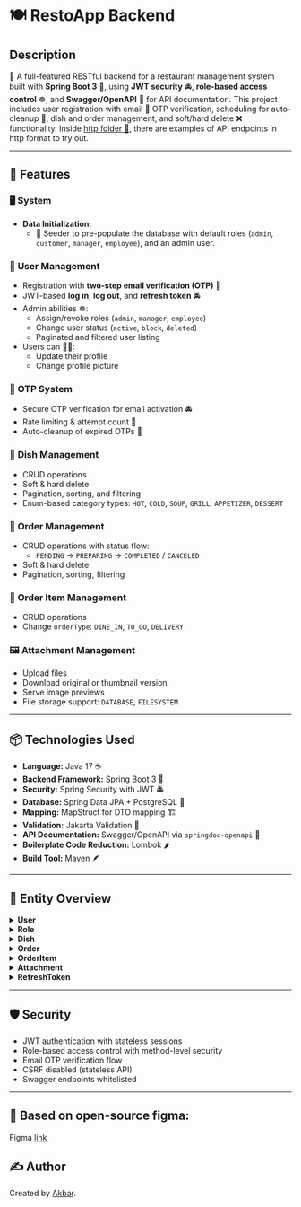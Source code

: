 # 🍽️ RestoApp Backend

## Description
🍴 A full-featured RESTful backend for a restaurant management system built with **Spring Boot 3** 🌱, using **JWT security** 🚔, **role-based access control** ☸️,
and **Swagger/OpenAPI** 📄 for API documentation. This project includes user registration with email 📧 OTP verification, scheduling for auto-cleanup 🧹,
dish and order management, and soft/hard delete ❌ functionality.
Inside [http folder 📁](src/main/resources/http), there are examples of API endpoints in http format to try out.

---

## 🚀 Features

### 🖥️ System
 - **Data Initialization:**
    * 🎄 Seeder to pre-populate the database with default roles (`admin`, `customer`, `manager`, `employee`), and an admin user.

### 👥 **User Management**
- Registration with **two-step email verification (OTP)** 📧
- JWT-based **log in**, **log out**, and **refresh token** 🚔
- Admin abilities ☸️:
  - Assign/revoke roles (`admin`, `manager`, `employee`)
  - Change user status (`active`, `block`, `deleted`)
  - Paginated and filtered user listing
- Users can 🙆‍♂️:
  - Update their profile
  - Change profile picture

### 🚩 **OTP System**
- Secure OTP verification for email activation 🚔
- Rate limiting & attempt count 🛑
- Auto-cleanup of expired OTPs 🧹

### 🥄 **Dish Management**
- CRUD operations
- Soft & hard delete
- Pagination, sorting, and filtering
- Enum-based category types: `HOT`, `COLD`, `SOUP`, `GRILL`, `APPETIZER`, `DESSERT`

### 🚚 **Order Management**
- CRUD operations with status flow:
  - `PENDING` → `PREPARING` → `COMPLETED` / `CANCELED`
- Soft & hard delete
- Pagination, sorting, filtering

### 🍕 **Order Item Management**
- CRUD operations
- Change `orderType`: `DINE_IN`, `TO_GO`, `DELIVERY`

### 🖼 **Attachment Management**
- Upload files
- Download original or thumbnail version
- Serve image previews
- File storage support: `DATABASE`, `FILESYSTEM`

---

## 📦 Technologies Used

- **Language:** Java 17 ☕️
- **Backend Framework:** Spring Boot 3 🌱
- **Security:** Spring Security with JWT 🚔
- **Database:** Spring Data JPA + PostgreSQL 🐘
- **Mapping:** MapStruct for DTO mapping 🏗
- **Validation:** Jakarta Validation 📏
- **API Documentation:** Swagger/OpenAPI via `springdoc-openapi` 📄
- **Boilerplate Code Reduction:** Lombok 🌶 
- **Build Tool:** Maven 🪶

---

## 🧩 Entity Overview

<details>
<summary><strong>User</strong></summary>

- `id`, `firstName`, `lastName`, `email`, `phoneNumber`, `password`, `photo`, `status`, `createdAt`, `visible`  
- Relations:
  - `roles` (ManyToMany)
  - `orders` (OneToMany)
  - `refreshTokens` (OneToMany)
</details>

<details>
<summary><strong>Role</strong></summary>

- `id`, `roleType`, `createdAt`, `visible`  
- Enum values: `CUSTOMER`, `EMPLOYEE`, `MANAGER`, `ADMIN`
</details>

<details>
<summary><strong>Dish</strong></summary>

- `id`, `name`, `price`, `quantityAvailable`, `dishCategory`, `createdAt`, `visible`
- Enum values: `HOT`, `COLD`, `SOUP`, `GRILL`, `APPETIZER`, `DESSERT`
</details>

<details>
<summary><strong>Order</strong></summary>

- `id`, `number`, `discount`, `totalPrice`, `orderStatus`, `createdAt`, `visible`
- Enum values: `PENDING`, `PREPARING`, `COMPLETED`, `CANCELED`
</details>

<details>
<summary><strong>OrderItem</strong></summary>

- `id`, `quantity`, `price`, `note`, `orderType`, `createdAt`
- Enum values: `DINE_IN`, `TO_GO`, `DELIVERY`
</details>

<details>
<summary><strong>Attachment</strong></summary>

- `id`, `originalName`, `size`, `extension`, `contentType`, `filePath`, `content`, `createdAt`, `visible`
- Storage types: `DATABASE`, `FILESYSTEM`
</details>

<details>
<summary><strong>RefreshToken</strong></summary>

- `id`, `token`, `expiryDate`, `createdAt`
</details>

---

## 🛡️ Security

- JWT authentication with stateless sessions
- Role-based access control with method-level security
- Email OTP verification flow
- CSRF disabled (stateless API)
- Swagger endpoints whitelisted

---

## 🎨 Based on open-source figma:
Figma [link](https://www.figma.com/file/0rsOUjLNTiZA5LTv6CfGzU/Food-POS-Dark---Tablet-Device-(Community)?node-id=0%3A1)

## ✍️ Author
Created by [Akbar](https://github.com/MuhammadAkbar007).
